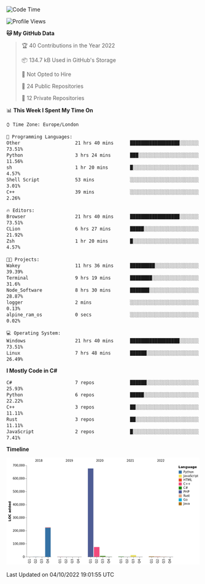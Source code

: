 <!--START_SECTION:waka-->
![Code Time](http://img.shields.io/badge/Code%20Time-282%20hrs%201%20min-blue)

![Profile Views](http://img.shields.io/badge/Profile%20Views-1-blue)

**🐱 My GitHub Data** 

> 🏆 40 Contributions in the Year 2022
 > 
> 📦 134.7 kB Used in GitHub's Storage 
 > 
> 🚫 Not Opted to Hire
 > 
> 📜 24 Public Repositories 
 > 
> 🔑 12 Private Repositories  
 > 
📊 **This Week I Spent My Time On** 

```text
⌚︎ Time Zone: Europe/London

💬 Programming Languages: 
Other                    21 hrs 40 mins      ██████████████████░░░░░░░   73.51% 
Python                   3 hrs 24 mins       ███░░░░░░░░░░░░░░░░░░░░░░   11.56% 
sh                       1 hr 20 mins        █░░░░░░░░░░░░░░░░░░░░░░░░   4.57% 
Shell Script             53 mins             ░░░░░░░░░░░░░░░░░░░░░░░░░   3.01% 
C++                      39 mins             ░░░░░░░░░░░░░░░░░░░░░░░░░   2.26%

🔥 Editors: 
Browser                  21 hrs 40 mins      ██████████████████░░░░░░░   73.51% 
CLion                    6 hrs 27 mins       █████░░░░░░░░░░░░░░░░░░░░   21.92% 
Zsh                      1 hr 20 mins        █░░░░░░░░░░░░░░░░░░░░░░░░   4.57%

🐱‍💻 Projects: 
Wakey                    11 hrs 36 mins      █████████░░░░░░░░░░░░░░░░   39.39% 
Terminal                 9 hrs 19 mins       ████████░░░░░░░░░░░░░░░░░   31.6% 
Node_Software            8 hrs 30 mins       ███████░░░░░░░░░░░░░░░░░░   28.87% 
logger                   2 mins              ░░░░░░░░░░░░░░░░░░░░░░░░░   0.13% 
alpine_ram_os            0 secs              ░░░░░░░░░░░░░░░░░░░░░░░░░   0.02%

💻 Operating System: 
Windows                  21 hrs 40 mins      ██████████████████░░░░░░░   73.51% 
Linux                    7 hrs 48 mins       ██████░░░░░░░░░░░░░░░░░░░   26.49%

```

**I Mostly Code in C#** 

```text
C#                       7 repos             ██████░░░░░░░░░░░░░░░░░░░   25.93% 
Python                   6 repos             █████░░░░░░░░░░░░░░░░░░░░   22.22% 
C++                      3 repos             ██░░░░░░░░░░░░░░░░░░░░░░░   11.11% 
Rust                     3 repos             ██░░░░░░░░░░░░░░░░░░░░░░░   11.11% 
JavaScript               2 repos             █░░░░░░░░░░░░░░░░░░░░░░░░   7.41%

```


**Timeline**

![Chart not found](https://raw.githubusercontent.com/Jirubizu/Jirubizu/master/charts/bar_graph.png) 


 Last Updated on 04/10/2022 19:01:55 UTC
<!--END_SECTION:waka-->